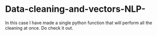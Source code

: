 # Data-cleaning-and-vectors-NLP-
In this case I have made a single python function that will perform all the cleaning at once. Do check it out.
